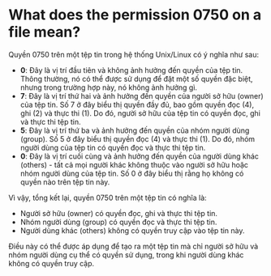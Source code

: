 # What does the permission 0750 on a file mean?

Quyền 0750 trên một tệp tin trong hệ thống Unix/Linux có ý nghĩa như sau:

- **0**: Đây là vị trí đầu tiên và không ảnh hưởng đến quyền của tệp tin. Thông thường, nó có thể được sử dụng để đặt một số quyền đặc biệt, nhưng trong trường hợp này, nó không ảnh hưởng gì.
- **7**: Đây là vị trí thứ hai và ảnh hưởng đến quyền của người sở hữu (owner) của tệp tin. Số 7 ở đây biểu thị quyền đầy đủ, bao gồm quyền đọc (4), ghi (2) và thực thi (1). Do đó, người sở hữu của tệp tin có quyền đọc, ghi và thực thi tệp tin.
- **5**: Đây là vị trí thứ ba và ảnh hưởng đến quyền của nhóm người dùng (group). Số 5 ở đây biểu thị quyền đọc (4) và thực thi (1). Do đó, nhóm người dùng của tệp tin có quyền đọc và thực thi tệp tin.
- **0**: Đây là vị trí cuối cùng và ảnh hưởng đến quyền của người dùng khác (others) - tất cả mọi người khác không thuộc vào người sở hữu hoặc nhóm người dùng của tệp tin. Số 0 ở đây biểu thị rằng họ không có quyền nào trên tệp tin này.

Vì vậy, tổng kết lại, quyền 0750 trên một tệp tin có nghĩa là:

- Người sở hữu (owner) có quyền đọc, ghi và thực thi tệp tin.
- Nhóm người dùng (group) có quyền đọc và thực thi tệp tin.
- Người dùng khác (others) không có quyền truy cập vào tệp tin này.

Điều này có thể được áp dụng để tạo ra một tệp tin mà chỉ người sở hữu và nhóm người dùng cụ thể có quyền sử dụng, trong khi người dùng khác không có quyền truy cập.
